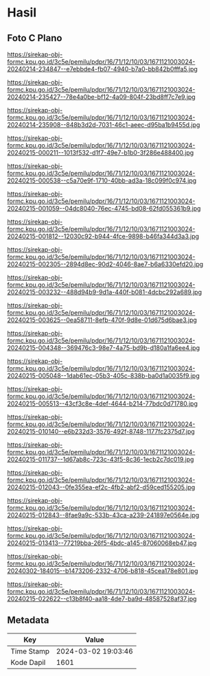 # Hasil

## Foto C Plano

https://sirekap-obj-formc.kpu.go.id/3c5e/pemilu/pdpr/16/71/12/10/03/1671121003024-20240214-234847--e7ebbde4-fb07-4940-b7a0-bb842b0fffa5.jpg

https://sirekap-obj-formc.kpu.go.id/3c5e/pemilu/pdpr/16/71/12/10/03/1671121003024-20240214-235427--78e4a0be-bf12-4a09-804f-23bd8ff7c7e9.jpg

https://sirekap-obj-formc.kpu.go.id/3c5e/pemilu/pdpr/16/71/12/10/03/1671121003024-20240214-235908--848b3d2d-7031-46c1-aeec-d95ba1b9455d.jpg

https://sirekap-obj-formc.kpu.go.id/3c5e/pemilu/pdpr/16/71/12/10/03/1671121003024-20240215-000211--1013f532-d1f7-49e7-b1b0-3f286e488400.jpg

https://sirekap-obj-formc.kpu.go.id/3c5e/pemilu/pdpr/16/71/12/10/03/1671121003024-20240215-000538--c5a70e9f-1710-40bb-ad3a-18c099f0c974.jpg

https://sirekap-obj-formc.kpu.go.id/3c5e/pemilu/pdpr/16/71/12/10/03/1671121003024-20240215-001059--04dc8040-76ec-4745-bd08-62fd055361b9.jpg

https://sirekap-obj-formc.kpu.go.id/3c5e/pemilu/pdpr/16/71/12/10/03/1671121003024-20240215-001812--12030c92-b944-4fce-9898-b46fa344d3a3.jpg

https://sirekap-obj-formc.kpu.go.id/3c5e/pemilu/pdpr/16/71/12/10/03/1671121003024-20240215-002305--2894d8ec-90d2-4046-8ae7-b6a6330efd20.jpg

https://sirekap-obj-formc.kpu.go.id/3c5e/pemilu/pdpr/16/71/12/10/03/1671121003024-20240215-003232--488d94b9-9d1a-440f-b081-4dcbc292a689.jpg

https://sirekap-obj-formc.kpu.go.id/3c5e/pemilu/pdpr/16/71/12/10/03/1671121003024-20240215-003625--0ea58711-8efb-470f-9d8e-01d675d6bae3.jpg

https://sirekap-obj-formc.kpu.go.id/3c5e/pemilu/pdpr/16/71/12/10/03/1671121003024-20240215-004348--369476c3-98e7-4a75-bd9b-d180a1fa6ee4.jpg

https://sirekap-obj-formc.kpu.go.id/3c5e/pemilu/pdpr/16/71/12/10/03/1671121003024-20240215-005048--1dab61ec-05b3-405c-838b-ba0d1a0035f9.jpg

https://sirekap-obj-formc.kpu.go.id/3c5e/pemilu/pdpr/16/71/12/10/03/1671121003024-20240215-005513--43cf3c8e-4def-4644-b214-77bdc0d71780.jpg

https://sirekap-obj-formc.kpu.go.id/3c5e/pemilu/pdpr/16/71/12/10/03/1671121003024-20240215-010140--e6b232d3-3576-492f-8748-1177fc2375d7.jpg

https://sirekap-obj-formc.kpu.go.id/3c5e/pemilu/pdpr/16/71/12/10/03/1671121003024-20240215-011737--1d67ab8c-723c-43f5-8c36-1ecb2c7dc019.jpg

https://sirekap-obj-formc.kpu.go.id/3c5e/pemilu/pdpr/16/71/12/10/03/1671121003024-20240215-012043--0fe355ea-ef2c-4fb2-abf2-d59ced155205.jpg

https://sirekap-obj-formc.kpu.go.id/3c5e/pemilu/pdpr/16/71/12/10/03/1671121003024-20240215-012843--8fae9a9c-533b-43ca-a239-241897e0564e.jpg

https://sirekap-obj-formc.kpu.go.id/3c5e/pemilu/pdpr/16/71/12/10/03/1671121003024-20240215-013413--77219bba-26f5-4bdc-a145-87060068eb47.jpg

https://sirekap-obj-formc.kpu.go.id/3c5e/pemilu/pdpr/16/71/12/10/03/1671121003024-20240302-184015--b1473206-2332-4706-b818-45cea178e801.jpg

https://sirekap-obj-formc.kpu.go.id/3c5e/pemilu/pdpr/16/71/12/10/03/1671121003024-20240215-022622--c13b8f40-aa18-4de7-ba9d-48587528af37.jpg


## Metadata

| Key        | Value               |
| ---------- | ------------------- |
| Time Stamp | 2024-03-02 19:03:46 |
| Kode Dapil | 1601                |



